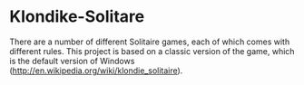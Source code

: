 # Klondike-Solitare
There are a number of different Solitaire games, each of which comes with different rules. This project is based on a classic version of the game, which is the default version of Windows (http://en.wikipedia.org/wiki/klondie_solitaire).
